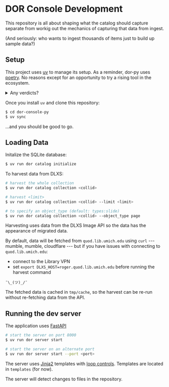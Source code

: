# DOR Console Development

This repository is all about shaping what the catalog should capture 
separate from workig out the mechanics of capturing that data from ingest.

(And seriously: who wants to ingest thousands of items just to build up sample data?)

## Setup

This project uses [uv](https://github.com/astral-sh/uv) to manage its setup.
As a reminder, dor-py uses [poetry](https://python-poetry.org/). No reasons
except for an opportunity to try a rising tool in the ecosystem.

<details>
<summary>Any verdicts?</summary>
Surprisingly, `uv` and `pylance` can get into some kind of inexplicable tiff.
</details>

Once you install `uv` and clone this repository:

```bash
$ cd dor-console-py
$ uv sync
```

...and you should be good to go.

## Loading Data

Initalize the SQLite database:

```bash
$ uv run dor catalog initialize
```

To harvest data from DLXS:

```bash
# harvest the whole collection
$ uv run dor catalog collection <collid>

# harvest <limit>
$ uv run dor catalog collection <collid> --limit <limit>

# to specify an object_type (default: types:slide)
$ uv run dor catalog collection <collid> --object_type page
```

Harvesting uses data from the DLXS Image API so the data has the appearance of migrated data.

By default, data will be fetched from `quod.lib.umich.edu`
using `curl` --- mumble, mumble, cloudflare --- but if you
have issues with connecting to `quod.lib.umich.edu`:

* connect to the Library VPN
* set `export DLXS_HOST=roger.quod.lib.umich.edu` before running the harvest command

`¯\_(ツ)_/¯`

The fetched data is cached in `tmp/cache`, so the harvest 
can be re-run without re-fetching data from the API.

## Running the dev server

The application uses [FastAPI](https://fastapi.tiangolo.com/)

```bash
# start the server on port 8000
$ uv run dor server start

# start the server on an alternate port
$ uv run dor server start --port <port>
```

The server uses [Jinja2](https://jinja.palletsprojects.com/en/stable/) templates with [loop controls](https://jinja.palletsprojects.com/en/stable/extensions/#loop-controls). Templates are located in `templates` (for now).

The server will detect changes to files in the repository.





